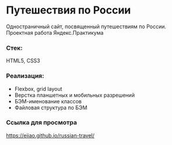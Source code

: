 # Путешествия по России
Одностраничный сайт, посвященный путешествиям по России. Проектная работа Яндекс.Практикума
### Стек:
HTML5, CSS3
### Реализация:
* Flexbox, grid layout
* Верстка планшетных и мобильных разрешений
* БЭМ-именование классов
* Файловая структура по БЭМ
### Ссылка для просмотра
https://eiiao.github.io/russian-travel/